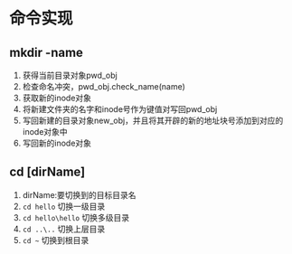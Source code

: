 # 命令实现



## mkdir -name

1. 获得当前目录对象pwd_obj
2. 检查命名冲突，pwd_obj.check_name(name)
3. 获取新的inode对象
4. 将新建文件夹的名字和inode号作为键值对写回pwd_obj
5. 写回新建的目录对象new_obj，并且将其开辟的新的地址块号添加到对应的inode对象中
6. 写回新的inode对象



## cd [dirName]

1. dirName:要切换到的目标目录名
2. `cd hello` 切换一级目录
3. `cd hello\hello` 切换多级目录
4. `cd ..\..` 切换上层目录
5.  `cd ~` 切换到根目录


